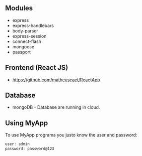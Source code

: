 ## Modules

 - express
 - express-handlebars
 - body-parser
 - express-session
 - connect-flash
 - mongoose
 - passport

## Frontend (React JS)

 - https://github.com/matheuscaet/ReactApp

## Database

 - mongoDB - Database are running in cloud.



## Using MyApp

To use MyApp programa you justo know the user and password:

```sh
user: admin
password: password@123
```
